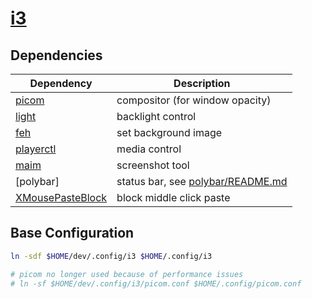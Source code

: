 # [i3]

## Dependencies

| Dependency | Description |
| --- | --- |
| [picom] | compositor (for window opacity) |
| [light] | backlight control |
| [feh] | set background image |
| [playerctl] | media control |
| [maim] | screenshot tool |
| [polybar] | status bar, see [polybar/README.md](../polybar/README.md) |
| [XMousePasteBlock] | block middle click paste |

## Base Configuration

```bash
ln -sdf $HOME/dev/.config/i3 $HOME/.config/i3

# picom no longer used because of performance issues
# ln -sf $HOME/dev/.config/i3/picom.conf $HOME/.config/picom.conf
```

[picom]: https:u/github.com/yshui/picom
[i3]: https://i3wm.org/
[light]: http://haikarainen.github.io/light/
[feh]: https://wiki.archlinux.org/title/Feh
[playerctl]: https://github.com/altdesktop/playerctl
[maim]: https://github.com/naelstrof/maim
[XMousePasteBlock]: https://github.com/milaq/XMousePasteBlock

